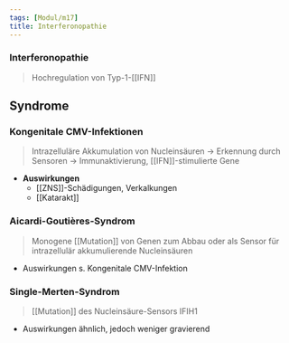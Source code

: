 ```yaml
---
tags: [Modul/m17]
title: Interferonopathie
---
```

### Interferonopathie 
> Hochregulation von Typ-1-[[IFN]]
## Syndrome
### Kongenitale CMV-Infektionen
> Intrazelluläre Akkumulation von Nucleinsäuren → Erkennung durch Sensoren → Immunaktivierung, [[IFN]]-stimulierte Gene
- **Auswirkungen**
	- [[ZNS]]-Schädigungen, Verkalkungen
	- [[Katarakt]]

### Aicardi-Goutières-Syndrom
> Monogene [[Mutation]] von Genen zum Abbau oder als Sensor für intrazellulär akkumulierende Nucleinsäuren
- Auswirkungen s. Kongenitale CMV-Infektion

### Single-Merten-Syndrom
> [[Mutation]] des Nucleinsäure-Sensors IFIH1
- Auswirkungen ähnlich, jedoch weniger gravierend